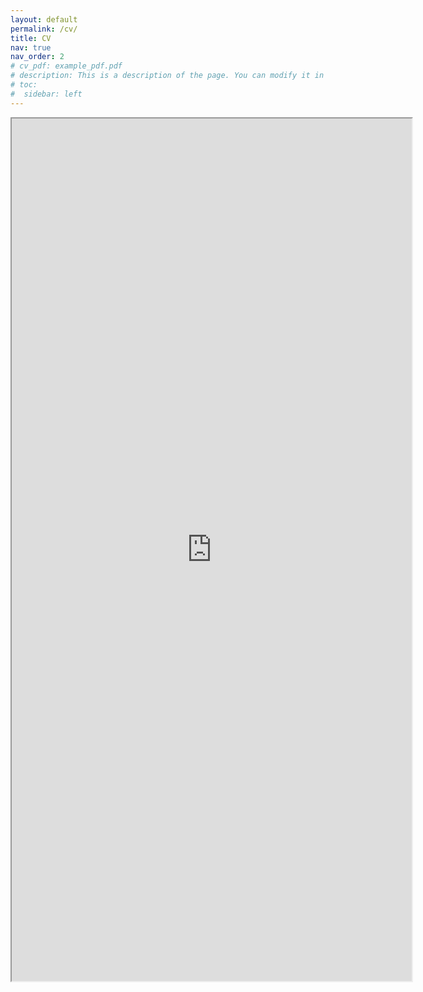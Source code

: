 ```yaml
---
layout: default
permalink: /cv/
title: CV
nav: true
nav_order: 2
# cv_pdf: example_pdf.pdf
# description: This is a description of the page. You can modify it in 'pages/_cv.md'. You can also change or remove the top pdf download button.
# toc:
#  sidebar: left
---
```



<iframe src="https://drive.google.com/file/d/0B4arkj8cE3-kLTdjc25EcnE0YmM/preview" height="1380" width="640"></iframe>

<!-- <iframe src="https://drive.google.com/file/d/0B4arkj8cE3-kLTdjc25EcnE0YmM/view?usp=sharing&resourcekey=0-YtgfwGQ4uq8dPmaZeEIiVQ"  height="1380" width="640"></iframe> -->
